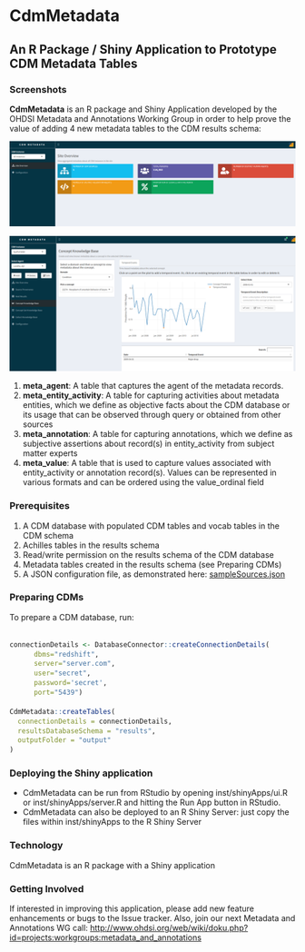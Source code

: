 # CdmMetadata

## An R Package / Shiny Application to Prototype CDM Metadata Tables

### Screenshots

**CdmMetadata** is an R package and Shiny Application developed by the OHDSI Metadata and Annotations Working Group in order to help prove the value of adding 4 new metadata tables to the CDM results schema:

![Site Overview: See aggregated metadata for all CDM instances in a site](extras/siteOverview.png?raw=true "Site Overview")

![Concept Knowledge Base: Create and view metadata about a concept within a CDM instance](extras/conceptKb.png?raw=true "Concept Knowledge Base")

1. **meta_agent**: A table that captures the agent of the metadata records.
2. **meta_entity_activity**: A table for capturing activities about metadata entities, which we define as objective facts about the CDM database or its usage that can be observed through query or obtained from other sources
3. **meta_annotation**: A table for capturing annotations, which we define as subjective assertions about record(s) in entity_activity from subject matter experts
4. **meta_value**: A table that is used to capture values associated with entity_activity or annotation record(s). Values can be represented in various formats and can be ordered using the value_ordinal field


###  Prerequisites

1. A CDM database with populated CDM tables and vocab tables in the CDM schema
2. Achilles tables in the results schema
3. Read/write permission on the results schema of the CDM database
4. Metadata tables created in the results schema (see Preparing CDMs)
5. A JSON configuration file, as demonstrated here: [sampleSources.json](extras/sampleSources.json)


### Preparing CDMs

To prepare a CDM database, run:

```r

connectionDetails <- DatabaseConnector::createConnectionDetails(
      dbms="redshift", 
      server="server.com", 
      user="secret", 
      password='secret', 
      port="5439")

CdmMetadata::createTables(
  connectionDetails = connectionDetails, 
  resultsDatabaseSchema = "results", 
  outputFolder = "output"
)
```



### Deploying the Shiny application

* CdmMetadata can be run from RStudio by opening inst/shinyApps/ui.R or inst/shinyApps/server.R and hitting the Run App button in RStudio.
* CdmMetadata can also be deployed to an R Shiny Server: just copy the files within inst/shinyApps to the R Shiny Server


### Technology

CdmMetadata is an R package with a Shiny application

### Getting Involved

If interested in improving this application, please add new feature enhancements or bugs to the Issue tracker. Also, join our next Metadata and Annotations WG call: http://www.ohdsi.org/web/wiki/doku.php?id=projects:workgroups:metadata_and_annotations

